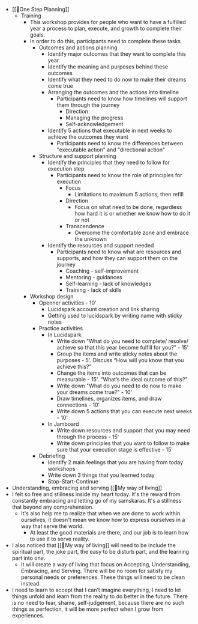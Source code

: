 - [[🌱One Step Planning]]
    - Training
        - This workshop provides for people who want to have a fulfilled year a process to plan, execute, and growth to complete their goals.
        - In order to do this, participants need to complete these tasks
            - Outcomes and actions planning
                - Identify major outcomes that they want to complete this year
                - Identify the meaning and purposes behind these outcomes
                - Identify what they need to do now to make their dreams come true
                - Arranging the outcomes and the actions into timeline
                    - Participants need to know how timelines will support them through the journey
                        - Direction
                        - Managing the progress
                        - Self-acknowledgement
                - Identify 5 actions that executable in next weeks to achieve the outcomes they want
                    - Participants need to know the differences between "executable action" and "directional action"
            - Structure and support planning
                - Identify the principles that they need to follow for execution step
                    - Participants need to know the role of principles for execution
                        - Focus
                            - Limitations to maximum 5 actions, then refill 
                        - Direction
                            - Focus on what need to be done, regardless how hard it is or whether we know how to do it or not
                        - Transcendence
                            - Overcome the comfortable zone and embrace the unknown
                - Identify the resources and support needed
                    - Participants need to know what are resources and supports, and how they can support them on the journey
                        - Coaching - self-improvement
                        - Mentoring - guidances
                        - Self-learning - lack of knowledges
                        - Training - lack of skills
        - Workshop design
            - Openner activities - 10'
                - Lucidspark account creation and link sharing
                - Getting used to lucidspark by writing name with sticky notes
            - Practice activities
                - In Lucidspark
                    - Write down "What do you need to complete/ resolve/ achieve so that this year become fulfill for you?" - 15'
                    - Group the items and write sticky notes about the purposes - 5'. Discuss “How will you know that you achieve this?”
                    - Change the items into outcomes that can be measurable - 15'. “What’s the ideal outcome of this?”
                    - Write down "What do you need to do now to make your dreams come true?" - 10'
                    - Draw timelines, organizes items, and draw connections - 10'
                    - Write down 5 actions that you can execute next weeks - 10'
                - In Jamboard
                    - Write down resources and support that you may need through the process - 15'
                    - Write down principles that you want to follow to make sure that your execution stage is effective - 15'
            - Debriefing
                - Identify 2 main feelings that you are having from today workshops
                - Write down 3 things that you learned today
                - Stop-Start-Continue
- Understanding, embracing and serving [[🌱My way of living]]
- I felt so free and stillness inside my heart today. It's the reward from constantly embracing and letting go of my samskaras. It's a stillness that beyond any comprehension. 
    - It's also help me to realize that when we are done to work within ourselves, it doesn't mean we know how to express ourselves in a way that serve the world. 
        - At least the good materials are there, and our job is to learn how to use it to serve reality.
- I also noticed that [[🌱My way of living]] will need to be include the spiritual part, the joke part, the easy to be disturb part, and the learning part into one.
    - It will create a way of living that focus on Accepting, Understanding, Embracing, and Serving. There will be no room for satisfy my personal needs or preferences. These things will need to be clean instead.
- I need to learn to accept that I can’t imagine everything, I need to let things unfold and learn from the reality to do better in the future. There is no need to fear, shame, self-judgement, because there are no such things as perfection, it will be more perfect when I grow from experiences.
